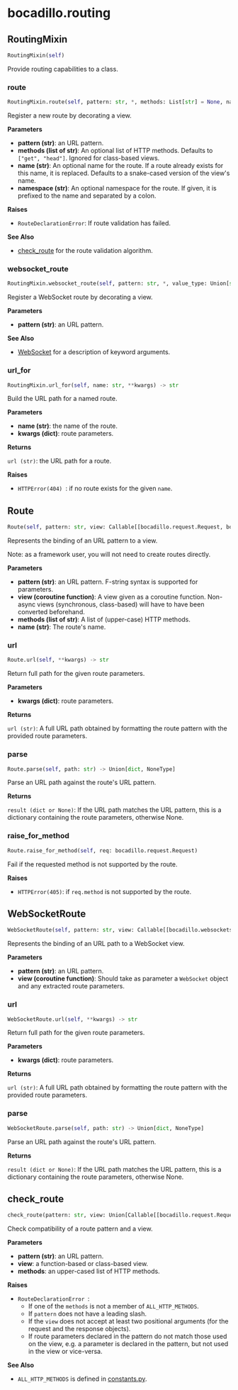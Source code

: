 # bocadillo.routing

## RoutingMixin
```python
RoutingMixin(self)
```
Provide routing capabilities to a class.
### route
```python
RoutingMixin.route(self, pattern: str, *, methods: List[str] = None, name: str = None, namespace: str = None)
```
Register a new route by decorating a view.

__Parameters__

- __pattern (str)__: an URL pattern.
- __methods (list of str)__:
    An optional list of HTTP methods.
    Defaults to `["get", "head"]`.
    Ignored for class-based views.
- __name (str)__:
    An optional name for the route.
    If a route already exists for this name, it is replaced.
    Defaults to a snake-cased version of the view's name.
- __namespace (str)__:
    An optional namespace for the route. If given, it is prefixed to
    the name and separated by a colon.

__Raises__

- `RouteDeclarationError`:
    If route validation has failed.

__See Also__

- [check_route](#check-route) for the route validation algorithm.

### websocket_route
```python
RoutingMixin.websocket_route(self, pattern: str, *, value_type: Union[str, NoneType] = None, receive_type: Union[str, NoneType] = None, send_type: Union[str, NoneType] = None, caught_close_codes: Union[Tuple[int], NoneType] = None)
```
Register a WebSocket route by decorating a view.

__Parameters__

- __pattern (str)__: an URL pattern.

__See Also__

- [WebSocket](./websockets.md#websocket) for a description of keyword
arguments.

### url_for
```python
RoutingMixin.url_for(self, name: str, **kwargs) -> str
```
Build the URL path for a named route.

__Parameters__

- __name (str)__: the name of the route.
- __kwargs (dict)__: route parameters.

__Returns__

`url (str)`: the URL path for a route.

__Raises__

- `HTTPError(404) `: if no route exists for the given `name`.

## Route
```python
Route(self, pattern: str, view: Callable[[bocadillo.request.Request, bocadillo.response.Response, dict], Coroutine], methods: List[str], name: str)
```
Represents the binding of an URL pattern to a view.

Note: as a framework user, you will not need to create routes directly.

__Parameters__

- __pattern (str)__: an URL pattern. F-string syntax is supported for parameters.
- __view (coroutine function)__:
    A view given as a coroutine function. Non-async views (synchronous,
    class-based) will have to have been converted beforehand.
- __methods (list of str)__:
    A list of (upper-case) HTTP methods.
- __name (str)__:
    The route's name.

### url
```python
Route.url(self, **kwargs) -> str
```
Return full path for the given route parameters.

__Parameters__

- __kwargs (dict)__: route parameters.

__Returns__

`url (str)`:
    A full URL path obtained by formatting the route pattern with
    the provided route parameters.

### parse
```python
Route.parse(self, path: str) -> Union[dict, NoneType]
```
Parse an URL path against the route's URL pattern.

__Returns__

`result (dict or None)`:
    If the URL path matches the URL pattern, this is a dictionary
    containing the route parameters, otherwise None.

### raise_for_method
```python
Route.raise_for_method(self, req: bocadillo.request.Request)
```
Fail if the requested method is not supported by the route.

__Raises__

- `HTTPError(405)`: if `req.method` is not supported by the route.

## WebSocketRoute
```python
WebSocketRoute(self, pattern: str, view: Callable[[bocadillo.websockets.WebSocket], Awaitable[NoneType]], **kwargs)
```
Represents the binding of an URL path to a WebSocket view.

__Parameters__

- __pattern (str)__: an URL pattern.
- __view (coroutine function)__:
    Should take as parameter a `WebSocket` object and
    any extracted route parameters.

### url
```python
WebSocketRoute.url(self, **kwargs) -> str
```
Return full path for the given route parameters.

__Parameters__

- __kwargs (dict)__: route parameters.

__Returns__

`url (str)`:
    A full URL path obtained by formatting the route pattern with
    the provided route parameters.

### parse
```python
WebSocketRoute.parse(self, path: str) -> Union[dict, NoneType]
```
Parse an URL path against the route's URL pattern.

__Returns__

`result (dict or None)`:
    If the URL path matches the URL pattern, this is a dictionary
    containing the route parameters, otherwise None.

## check_route
```python
check_route(pattern: str, view: Union[Callable[[bocadillo.request.Request, bocadillo.response.Response, dict], Coroutine], bocadillo.views.ClassBasedView], methods: List[str]) -> None
```
Check compatibility of a route pattern and a view.

__Parameters__

- __pattern (str)__: an URL pattern.
- __view__: a function-based or class-based view.
- __methods__: an upper-cased list of HTTP methods.

__Raises__

- `RouteDeclarationError `:
    - If one of the `methods` is not a member of `ALL_HTTP_METHODS`.
    - If `pattern` does not have a leading slash.
    - If the `view` does not accept at least two positional arguments
    (for the request and the response objects).
    - If route parameters declared in the pattern do not match those
    used on the view, e.g. a parameter is declared in the pattern, but
    not used in the view or vice-versa.

__See Also__

- `ALL_HTTP_METHODS` is defined in [constants.py](./constants.md).

